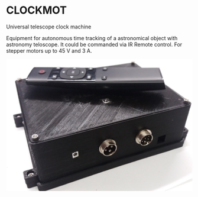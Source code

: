 # CLOCKMOT
Universal telescope clock machine

Equipment for autonomous time tracking of a astronomical object with astronomy teloscope. It could be commanded via IR Remote control. For stepper motors up to 45 V and 3 A.

![CLOCKMOT01A with IR remote control](CLOCKMOT01A_Small.jpg)
